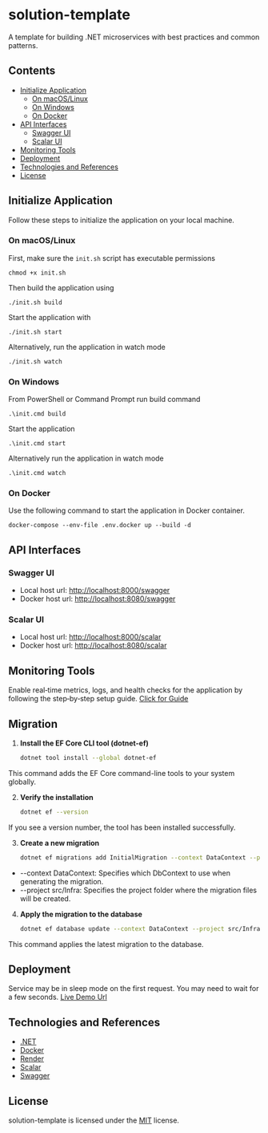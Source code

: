 # solution-template
A template for building .NET microservices with best practices and common patterns.

## Contents
- [Initialize Application](#initialize-application)
    - [On macOS/Linux](#on-macoslinux)
    - [On Windows](#on-windows)
    - [On Docker](#on-docker)
- [API Interfaces](#api-interfaces)
    - [Swagger UI](#swagger-ui)
    - [Scalar UI](#scalar-ui)
- [Monitoring Tools](#monitoring-tools)
- [Deployment](#deployment)
- [Technologies and References](#technologies-and-references)
- [License](#license)

## Initialize Application
Follow these steps to initialize the application on your local machine.
### On macOS/Linux
First, make sure the `init.sh` script has executable permissions
```
chmod +x init.sh
```
Then build the application using
```
./init.sh build
```
Start the application with
```
./init.sh start
```
Alternatively, run the application in watch mode
```
./init.sh watch
```
### On Windows
From PowerShell or Command Prompt run build command
```
.\init.cmd build
```
Start the application
```
.\init.cmd start
```
Alternatively run the application in watch mode
```
.\init.cmd watch
```

### On Docker
Use the following command to start the application in Docker container.
```
docker-compose --env-file .env.docker up --build -d
```

## API Interfaces
### Swagger UI
- Local host url: [http://localhost:8000/swagger](http://localhost:8000/swagger)
- Docker host url: [http://localhost:8080/swagger](http://localhost:8080/swagger)
### Scalar UI
- Local host url: [http://localhost:8000/scalar](http://localhost:8000/scalar)
- Docker host url: [http://localhost:8080/scalar](http://localhost:8080/scalar)

## Monitoring Tools
Enable real‑time metrics, logs, and health checks for the application by following the step‑by‑step setup guide. [Click for Guide](dockerfiles/monitoring/GUIDE.md)

## Migration

1. **Install the EF Core CLI tool (dotnet-ef)**  
   ```bash
   dotnet tool install --global dotnet-ef

This command adds the EF Core command-line tools to your system globally.

2. **Verify the installation**
    ```bash
    dotnet ef --version
If you see a version number, the tool has been installed successfully.

3. **Create a new migration**
    ```bash
    dotnet ef migrations add InitialMigration --context DataContext --project src/Infra
- --context DataContext: Specifies which DbContext to use when generating the migration.
- --project src/Infra: Specifies the project folder where the migration files will be created.

4. **Apply the migration to the database**
    ```bash
    dotnet ef database update --context DataContext --project src/Infra
This command applies the latest migration to the database.

## Deployment
Service may be in sleep mode on the first request. You may need to wait for a few seconds. [Live Demo Url](https://api-0oqs.onrender.com/scalar)

## Technologies and References
- [.NET](https://dotnet.microsoft.com/)
- [Docker](https://www.docker.com/)
- [Render](https://render.com/)
- [Scalar](https://scalar.com/)
- [Swagger](https://swagger.io/)

## License
solution-template is licensed under the [MIT](LICENSE) license.
